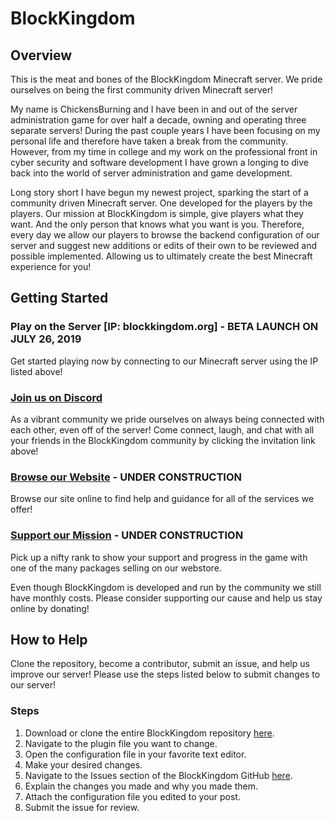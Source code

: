 
# BlockKingdom
## Overview
This is the meat and bones of the BlockKingdom Minecraft server. We pride ourselves on being the first community driven Minecraft server!

My name is ChickensBurning and I have been in and out of the server administration game for over half a decade, owning and operating three separate servers! During the past couple years I have been focusing on my personal life and therefore have taken a break from the community. However, from my time in college and my work on the professional front in cyber security and software development I have grown a longing to dive back into the world of server administration and game development.

Long story short I have begun my newest project, sparking the start of a community driven Minecraft server. One developed for the players by the players. Our mission at BlockKingdom is simple, give players what they want. And the only person that knows what you want is you. Therefore, every day we allow our players to browse the backend configuration of our server and suggest new additions or edits of their own to be reviewed and possible implemented. Allowing us to ultimately create the best Minecraft experience for you!

## Getting Started
### Play on the Server [IP: blockkingdom.org] - BETA LAUNCH ON JULY 26, 2019
Get started playing now by connecting to our Minecraft server using the IP listed above!

### [Join us on Discord](https://discord.gg/zU6BKs)
As a vibrant community we pride ourselves on always being connected with each other, even off of the server! Come connect, laugh, and chat with all your friends in the BlockKingdom community by clicking the invitation link above!

### [Browse our Website](www.blockkingdom.org) - UNDER CONSTRUCTION
Browse our site online to find help and guidance for all of the services we offer!

### [Support our Mission](www.blockkingdom.buycraft.net) - UNDER CONSTRUCTION
Pick up a nifty rank to show your support and progress in the game with one of the many packages selling on our webstore.

Even though BlockKingdom is developed and run by the community we still have monthly costs. Please consider supporting our cause and help us stay online by donating!

## How to Help
Clone the repository, become a contributor, submit an issue, and help us improve our server! Please use the steps listed below to submit changes to our server!

### Steps
1. Download or clone the entire BlockKingdom repository [here](https://github.com/ChickensBurning/BlockKingdom/archive/master.zip).
2. Navigate to the plugin file you want to change.
3. Open the configuration file in your favorite text editor.
4. Make your desired changes.
5. Navigate to the Issues section of the BlockKingdom GitHub [here](https://github.com/ChickensBurning/BlockKingdom/issues).
6. Explain the changes you made and why you made them.
7. Attach the configuration file you edited to your post.
8. Submit the issue for review.
